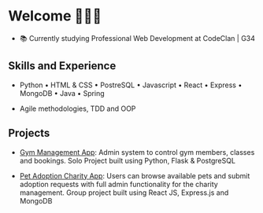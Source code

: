 # Welcome 🙋🏻‍♂️

- 📚 Currently studying Professional Web Development at CodeClan | G34    

  
    
<h2>    
Skills and Experience
</h2>
  
  
- Python • HTML & CSS • PostreSQL • Javascript • React • Express • MongoDB • Java • Spring</p></b>

- Agile methodologies, TDD and OOP</p></b>

## Projects
- [Gym Management App](https://github.com/ljones-11/dfgym_manager): Admin system to control gym members, classes and bookings. Solo Project built using Python, Flask & PostgreSQL  

- [Pet Adoption Charity App](https://github.com/ljones-11/pet-shelter-app): Users can browse available pets and submit adoption requests with full admin functionality for the charity management. Group project built using React JS, Express.js and MongoDB

